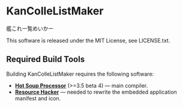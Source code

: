 # KanColleListMaker
艦これ一覧めいかー

This software is released under the MIT License, see LICENSE.txt.

## Required Build Tools

Building KanColleListMaker requires the following software:

- **[Hot Soup Processor](http://hsp.tv/)** (>=3.5 beta 4) — main compiler.
- **[Resource Hacker](http://www.angusj.com/resourcehacker/)** — needed to rewrite the embedded application manifest and icon.